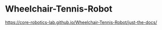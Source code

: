 # Wheelchair-Tennis-Robot
https://core-robotics-lab.github.io/Wheelchair-Tennis-Robot/just-the-docs/